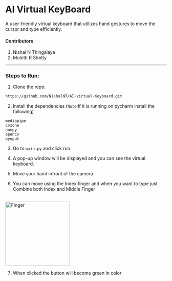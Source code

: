 # AI Virtual KeyBoard

A user-friendly virtual keyboard that utilizes hand gestures to move the cursor and type efficiently.

#### Contributors
1. Nishal N Thingalaya
2. Mohith R Shetty
___

### Steps to Run:
1. Clone the repo:
```bash
https://github.com/NishalNT/AI-virtual-Keyboard.git
```
2. Install the dependencies (`Note`:If it is running on pycharm install the following)
```
mediapipe
cvzone
numpy
opencv
pynput
```
3. Go to `main.py` and click run

4. A pop-up window will be displayed and you can see the virtual keyboard.

5. Move your hand infront of the camera 

6. You can move using the Index finger and when you want to type just Combine both Index and Middle Finger
<br>

<img src="https://previews.123rf.com/images/tinkivinki/tinkivinki1708/tinkivinki170800025/84878683-gesture-stylized-hand-with-index-and-middle-finger-connect-and-up-icon.jpg" alt="Finger" width="200" height="200"/>

7. When clicked the button will become green in color
